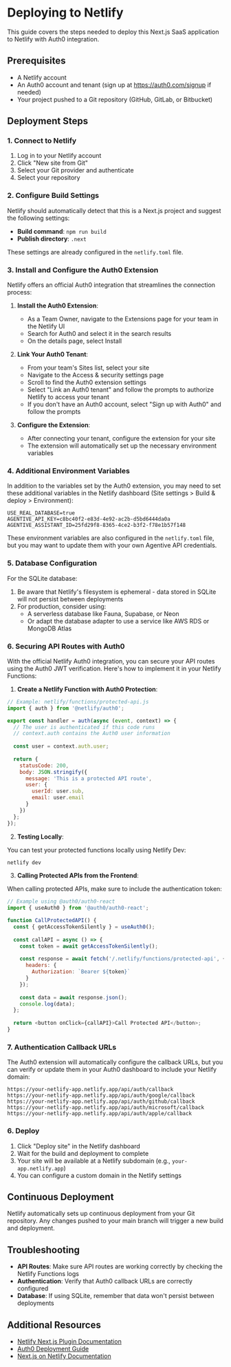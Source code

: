# Deploying to Netlify

This guide covers the steps needed to deploy this Next.js SaaS application to Netlify with Auth0 integration.

## Prerequisites

- A Netlify account
- An Auth0 account and tenant (sign up at https://auth0.com/signup if needed)
- Your project pushed to a Git repository (GitHub, GitLab, or Bitbucket)

## Deployment Steps

### 1. Connect to Netlify

1. Log in to your Netlify account
2. Click "New site from Git"
3. Select your Git provider and authenticate
4. Select your repository

### 2. Configure Build Settings

Netlify should automatically detect that this is a Next.js project and suggest the following settings:

- **Build command**: `npm run build`
- **Publish directory**: `.next`

These settings are already configured in the `netlify.toml` file.

### 3. Install and Configure the Auth0 Extension

Netlify offers an official Auth0 integration that streamlines the connection process:

1. **Install the Auth0 Extension**:
   - As a Team Owner, navigate to the Extensions page for your team in the Netlify UI
   - Search for Auth0 and select it in the search results
   - On the details page, select Install

2. **Link Your Auth0 Tenant**:
   - From your team's Sites list, select your site
   - Navigate to the Access & security settings page
   - Scroll to find the Auth0 extension settings
   - Select "Link an Auth0 tenant" and follow the prompts to authorize Netlify to access your tenant
   - If you don't have an Auth0 account, select "Sign up with Auth0" and follow the prompts

3. **Configure the Extension**:
   - After connecting your tenant, configure the extension for your site
   - The extension will automatically set up the necessary environment variables

### 4. Additional Environment Variables

In addition to the variables set by the Auth0 extension, you may need to set these additional variables in the Netlify dashboard (Site settings > Build & deploy > Environment):

```
USE_REAL_DATABASE=true
AGENTIVE_API_KEY=c8bc40f2-e83d-4e92-ac2b-d5bd6444da0a
AGENTIVE_ASSISTANT_ID=25fd29f8-8365-4ce2-b3f2-f78e1b57f148
```

These environment variables are also configured in the `netlify.toml` file, but you may want to update them with your own Agentive API credentials.

### 5. Database Configuration

For the SQLite database:

1. Be aware that Netlify's filesystem is ephemeral - data stored in SQLite will not persist between deployments
2. For production, consider using:
   - A serverless database like Fauna, Supabase, or Neon
   - Or adapt the database adapter to use a service like AWS RDS or MongoDB Atlas

### 6. Securing API Routes with Auth0

With the official Netlify Auth0 integration, you can secure your API routes using the Auth0 JWT verification. Here's how to implement it in your Netlify Functions:

1. **Create a Netlify Function with Auth0 Protection**:

```javascript
// Example: netlify/functions/protected-api.js
import { auth } from '@netlify/auth0';

export const handler = auth(async (event, context) => {
  // The user is authenticated if this code runs
  // context.auth contains the Auth0 user information
  
  const user = context.auth.user;
  
  return {
    statusCode: 200,
    body: JSON.stringify({
      message: 'This is a protected API route',
      user: {
        userId: user.sub,
        email: user.email
      }
    })
  };
});
```

2. **Testing Locally**:

You can test your protected functions locally using Netlify Dev:

```bash
netlify dev
```

3. **Calling Protected APIs from the Frontend**:

When calling protected APIs, make sure to include the authentication token:

```javascript
// Example using @auth0/auth0-react
import { useAuth0 } from '@auth0/auth0-react';

function CallProtectedAPI() {
  const { getAccessTokenSilently } = useAuth0();
  
  const callAPI = async () => {
    const token = await getAccessTokenSilently();
    
    const response = await fetch('/.netlify/functions/protected-api', {
      headers: {
        Authorization: `Bearer ${token}`
      }
    });
    
    const data = await response.json();
    console.log(data);
  };
  
  return <button onClick={callAPI}>Call Protected API</button>;
}
```

### 7. Authentication Callback URLs

The Auth0 extension will automatically configure the callback URLs, but you can verify or update them in your Auth0 dashboard to include your Netlify domain:

```
https://your-netlify-app.netlify.app/api/auth/callback
https://your-netlify-app.netlify.app/api/auth/google/callback
https://your-netlify-app.netlify.app/api/auth/github/callback
https://your-netlify-app.netlify.app/api/auth/microsoft/callback
https://your-netlify-app.netlify.app/api/auth/apple/callback
```

### 6. Deploy

1. Click "Deploy site" in the Netlify dashboard
2. Wait for the build and deployment to complete
3. Your site will be available at a Netlify subdomain (e.g., `your-app.netlify.app`)
4. You can configure a custom domain in the Netlify settings

## Continuous Deployment

Netlify automatically sets up continuous deployment from your Git repository. Any changes pushed to your main branch will trigger a new build and deployment.

## Troubleshooting

- **API Routes**: Make sure API routes are working correctly by checking the Netlify Functions logs
- **Authentication**: Verify that Auth0 callback URLs are correctly configured
- **Database**: If using SQLite, remember that data won't persist between deployments

## Additional Resources

- [Netlify Next.js Plugin Documentation](https://github.com/netlify/netlify-plugin-nextjs)
- [Auth0 Deployment Guide](https://auth0.com/docs/quickstart/webapp/nextjs/01-login)
- [Next.js on Netlify Documentation](https://docs.netlify.com/frameworks/next-js/overview/)
